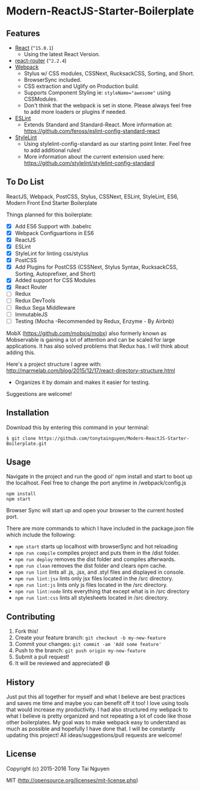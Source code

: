 # Modern-ReactJS-Starter-Boilerplate

## Features

* [React](https://github.com/facebook/react) (`^15.0.1`)
  * Using the latest React Version.
* [react-router](https://github.com/rackt/react-router) (`^2.2.4`)
* [Webpack](https://github.com/webpack/webpack)
  * Stylus w/ CSS modules, CSSNext, RucksackCSS, Sorting, and Short.
  * BrowserSync included.
  * CSS extraction and Uglify on Production build.
  * Supports Component Styling ie: `styleName="awesome"` using CSSModules.
  * Don't think that the webpack is set in stone. Please always feel free to add more loaders or plugins if needed.
* [ESLint](http://eslint.org)
  * Extends Standard and Standard-React. More information at: https://github.com/feross/eslint-config-standard-react
* [StyleLint](https://github.com/stylelint/stylelint)
  * Using stylelint-config-standard as our starting point linter. Feel free to add additional rules!
  * More information about the current extension used here: https://github.com/stylelint/stylelint-config-standard

## To Do List
ReactJS, Webpack, PostCSS, Stylus, CSSNext, ESLint, StyleLint, ES6, Modern Front End Starter Boilerplate

Things planned for this boilerplate:
- [x] Add ES6 Support with .babelrc
- [x] Webpack Configuartions in ES6
- [x] ReactJS
- [x] ESLint
- [x] StyleLint for linting css/stylus
- [x] PostCSS
- [x] Add Plugins for PostCSS (CSSNext, Stylus Syntax, RucksackCSS, Sorting, Autoprefixer, and Short)
- [x] Added support for CSS Modules
- [x] React Router
- [ ] Redux
- [ ] Redux DevTools
- [ ] Redux Sega Middleware
- [ ] ImmutableJS
- [ ] Testing (Mocha -Recommended by Redux, Enzyme - By Airbnb)

MobX (https://github.com/mobxjs/mobx) also formerly known as Mobservable is gaining a lot of attention and can be scaled for large applications. It has also solved problems that Redux has. I will think about adding this.

Here's a project structure I agree with: http://marmelab.com/blog/2015/12/17/react-directory-structure.html
- Organizes it by domain and makes it easier for testing.

Suggestions are welcome!

## Installation

Download this by entering this command in your terminal:
```
$ git clone https://github.com/tonytainguyen/Modern-ReactJS-Starter-Boilerplate.git
```
## Usage

Navigate in the project and run the good ol' npm install and start to boot up the localhost. Feel free to change the port anytime in /webpack/config.js
```
npm install
npm start
```

Browser Sync will start up and open your browser to the current hosted port.

There are more commands to which I have included in the package.json file which include the following:
- `npm start` starts up localhost with browserSync and hot reloading
- `npm run compile` compiles project and puts them in the /dist folder.
- `npm run deploy` removes the dist folder and compiles afterwards.
- `npm run clean` removes the dist folder and clears npm cache.
- `npm run lint` lints all .js, .jsx, and .styl files and displayed in console.
- `npm run lint:jsx` lints only jsx files located in the /src directory.
- `npm run lint:js` lints only js files located in the /src directory.
- `npm run lint:node` lints everything that except what is in /src directory
- `npm run lint:css` lints all stylesheets located in /src directory.

## Contributing

1. Fork this!
2. Create your feature branch: `git checkout -b my-new-feature`
3. Commit your changes: `git commit -am 'Add some feature'`
4. Push to the branch: `git push origin my-new-feature`
5. Submit a pull request!
6. It will be reviewed and appreciated! :smile:

## History

Just put this all together for myself and what I believe are best practices and saves me time and maybe you can benefit off it too! I love using tools that would increase my productivity. I had also structured my webpack to what I believe is pretty organized and not repeating a lot of code like those other boilerplates. My goal was to make webpack easy to understand as much as possible and hopefully I have done that. I will be constantly updating this project! All ideas/suggestions/pull requests are welcome!

## License

Copyright (c) 2015-2016 Tony Tai Nguyen

MIT (http://opensource.org/licenses/mit-license.php)
